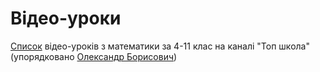 # Відео-уроки

[Список](https://drive.google.com/file/d/1lHzxQEq3T1iH13-0NFxm_PurEGxWBhLz/view?fbclid=IwAR2HCALoN0EgLnp1KZqyYKQOtSRZRLH5NRiOMEZ6UhrW9KikeSTn2YdSV5U) відео-уроків з математики за 4-11 клас на каналі "Топ школа" \(упорядковано [Олександр Борисович](https://www.facebook.com/groups/761112267281266/?post_id=3364054036987063)\)


